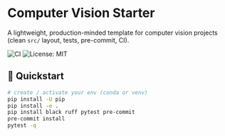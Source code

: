 # Computer Vision Starter

A lightweight, production-minded template for computer vision projects (clean `src/` layout, tests, pre-commit, CI).

![CI](https://github.com/<USER>/cv-starter/actions/workflows/ci.yml/badge.svg)
![License: MIT](https://img.shields.io/badge/License-MIT-yellow.svg)

## 🚀 Quickstart
```bash
# create / activate your env (conda or venv)
pip install -U pip
pip install -e .
pip install black ruff pytest pre-commit
pre-commit install
pytest -q